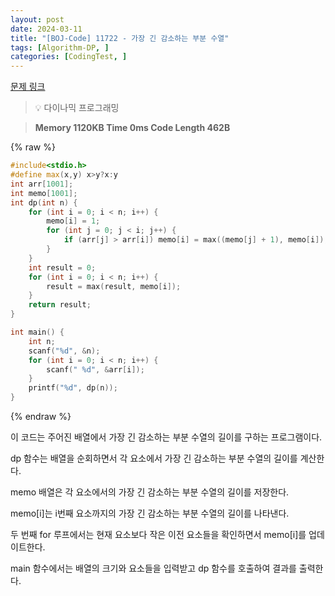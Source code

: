 ```yaml
---
layout: post
date: 2024-03-11
title: "[BOJ-Code] 11722 - 가장 긴 감소하는 부분 수열"
tags: [Algorithm-DP, ]
categories: [CodingTest, ]
---
```



[문제 링크](https://www.acmicpc.net/problem/11722)


> 💡 다이나믹 프로그래밍


> **Memory   1120KB                                   Time   0ms                                Code Length   462B**



{% raw %}
```c++
#include<stdio.h>
#define max(x,y) x>y?x:y
int arr[1001];
int memo[1001];
int dp(int n) {
	for (int i = 0; i < n; i++) {
		memo[i] = 1;
		for (int j = 0; j < i; j++) {
			if (arr[j] > arr[i]) memo[i] = max((memo[j] + 1), memo[i]);
		}
	}
	int result = 0;
	for (int i = 0; i < n; i++) {
		result = max(result, memo[i]);
	}
	return result;
}

int main() {
	int n;
	scanf("%d", &n);
	for (int i = 0; i < n; i++) {
		scanf(" %d", &arr[i]);
	}
	printf("%d", dp(n));
}
```
{% endraw %}



이 코드는 주어진 배열에서 가장 긴 감소하는 부분 수열의 길이를 구하는 프로그램이다.

dp 함수는 배열을 순회하면서 각 요소에서 가장 긴 감소하는 부분 수열의 길이를 계산한다.

memo 배열은 각 요소에서의 가장 긴 감소하는 부분 수열의 길이를 저장한다.

memo[i]는 i번째 요소까지의 가장 긴 감소하는 부분 수열의 길이를 나타낸다.

두 번째 for 루프에서는 현재 요소보다 작은 이전 요소들을 확인하면서 memo[i]를 업데이트한다.

main 함수에서는 배열의 크기와 요소들을 입력받고 dp 함수를 호출하여 결과를 출력한다.


